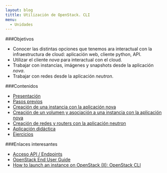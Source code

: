 ```yaml
---
layout: blog
tittle: Utilización de OpenStack. CLI
menu:
  - Unidades
---
```

###Objetivos

* Conocer las distintas opciones que tenemos ara interactual con la infraestructura de cloud: aplicación web, cliente python, API.
* Utilizar el cliente *nova* para interactual con el cloud.
* Trabajar con instancias, imágenes y snapshots desde la aplicación *nova*.
* Trabajar con redes desde la aplicación *neutron*.

###Contenidos

* [Presentación](presentacion)
* [Pasos previos](previos)
* [Creación de una instancia con la aplicación nova](instancia)
* [Creación de un volumen y asociación a una instancia con la aplicación nova](volumen)
* [Creación de redes y routers con la aplicación neutron](red)
* [Aplicación didáctica](aula)
* [Ejercicios](ejercicios)

###Enlaces interesantes

* [Acceso API / Endpoints](https://docs.stackops.net/endpoints-plugin-es.html)
* [OpenStack End User Guide](http://docs.openstack.org/user-guide/content/index.html)
* [How to launch an instance on OpenStack (II): OpenStack CLI](http://albertomolina.wordpress.com/2013/11/20/how-to-launch-an-instance-on-openstack-ii-openstack-cli/)


